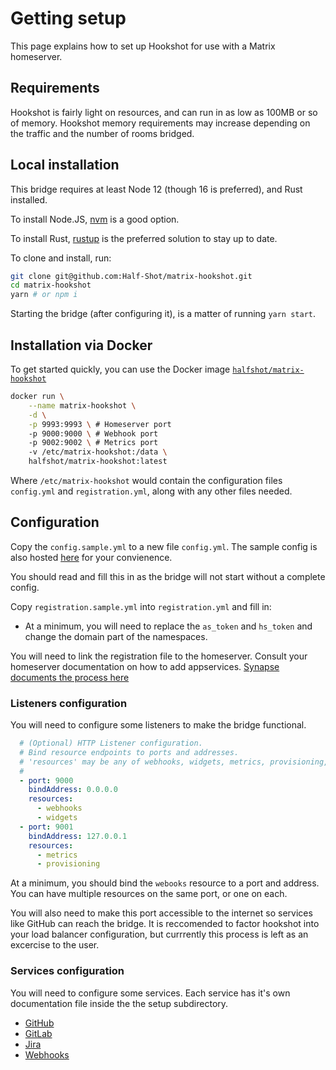 Getting setup
=============

This page explains how to set up Hookshot for use with a Matrix homeserver.

## Requirements

Hookshot is fairly light on resources, and can run in as low as 100MB or so of memory. Hookshot memory requirements
may increase depending on the traffic and the number of rooms bridged.


## Local installation 

This bridge requires at least Node 12 (though 16 is preferred), and Rust installed.

To install Node.JS, [nvm](https://github.com/nvm-sh/nvm) is a good option.

To install Rust, [rustup](https://rustup.rs/) is the preferred solution to stay up to date.

To clone and install, run:

```bash
git clone git@github.com:Half-Shot/matrix-hookshot.git
cd matrix-hookshot
yarn # or npm i
```

Starting the bridge (after configuring it), is a matter of running `yarn start`.

## Installation via Docker

To get started quickly, you can use the Docker image [`halfshot/matrix-hookshot`](https://hub.docker.com/r/halfshot/matrix-hookshot)

```bash
docker run \
    --name matrix-hookshot \
    -d \
    -p 9993:9993 \ # Homeserver port
    -p 9000:9000 \ # Webhook port
    -p 9002:9002 \ # Metrics port
    -v /etc/matrix-hookshot:/data \
    halfshot/matrix-hookshot:latest
```

Where `/etc/matrix-hookshot` would contain the configuration files `config.yml` and `registration.yml`, along with any other files needed.


## Configuration

Copy the `config.sample.yml` to a new file `config.yml`. The sample config is also hosted
[here](./setup/sample-configuration.md) for your convienence.

You should read and fill this in as the bridge will not start without a complete config.

Copy `registration.sample.yml` into `registration.yml` and fill in:
- At a minimum, you will need to replace the `as_token` and `hs_token` and change the domain part of the namespaces.

You will need to link the registration file to the homeserver. Consult your homeserver documentation
on how to add appservices. [Synapse documents the process here](https://matrix-org.github.io/synapse/latest/application_services.html)

### Listeners configuration

You will need to configure some listeners to make the bridge functional.

```yaml
  # (Optional) HTTP Listener configuration.
  # Bind resource endpoints to ports and addresses.
  # 'resources' may be any of webhooks, widgets, metrics, provisioning, appservice
  #
  - port: 9000
    bindAddress: 0.0.0.0
    resources:
      - webhooks
      - widgets
  - port: 9001
    bindAddress: 127.0.0.1
    resources:
      - metrics
      - provisioning
```

At a minimum, you should bind the `webooks` resource to a port and address. You can have multiple resources on the same
port, or one on each.

You will also need to make this port accessible to the internet so services like GitHub can reach the bridge. It
is reccomended to factor hookshot into your load balancer configuration, but currrently this process is left as an
excercise to the user.

### Services configuration

You will need to configure some services. Each service has it's own documentation file inside the the setup subdirectory.

- [GitHub](./setup/github.md)
- [GitLab](./setup/gitlab.md)
- [Jira](./setup/jira.md)
- [Webhooks](./setup/webhooks.md)
